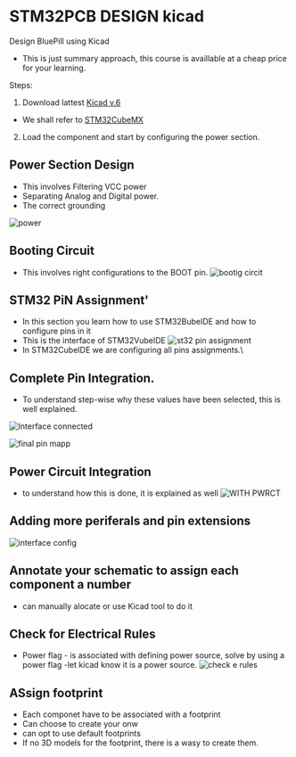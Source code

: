 # STM32PCB DESIGN kicad
 Design BluePill using Kicad
 - This is just summary approach, this course is availlable at a cheap price for your learning.


Steps:
1. Download lattest [Kicad v.6](https://www.kicad.org/download/)
- We shall refer to [STM32CubeMX](https://www.st.com/en/development-tools/stm32cubemx.html)

2. Load the component and start by configuring the power section.

## Power Section Design
- This involves Filtering VCC power
- Separating Analog and Digital power.
- The correct grounding


![power](https://user-images.githubusercontent.com/55284959/227529885-225649b5-639e-46bf-8c0d-83da0afab5b8.png)

## Booting Circuit
- This involves right configurations to the BOOT pin.
![bootig circit](https://user-images.githubusercontent.com/55284959/227792287-02d3711d-ed99-4179-b94b-123ae421c8e9.png)

## STM32 PiN Assignment'
- In this section you learn how to use STM32BubeIDE and how to configure pins in it
- This is the interface of STM32VubeIDE
![st32 pin assignment](https://user-images.githubusercontent.com/55284959/227793444-6ea098fb-3da8-4fce-8195-56b7fb9d963a.png)
- In STM32CubeIDE  we are configuring all pins assignments.\

## Complete Pin Integration.
- To understand step-wise why these values have been selected, this is well explained.

![Interface connected](https://user-images.githubusercontent.com/55284959/227796923-d08df17c-bed7-4a31-8114-57530d352165.png)

![final pin mapp](https://user-images.githubusercontent.com/55284959/227798626-590bab36-c62a-4009-a739-b1afdccc5ad8.png)

## Power Circuit Integration
- to understand how this is done, it is explained as well
![WITH PWRCT](https://user-images.githubusercontent.com/55284959/227797394-b4c5fcc8-6f3d-4862-88ce-3a9eb8ea48a8.png)

## Adding more periferals and pin extensions
![interface config](https://user-images.githubusercontent.com/55284959/227797578-0ceeebe0-02f7-40e9-9dea-04f5be188818.png)


## Annotate your schematic to assign each component a number
- can manually alocate or use Kicad tool to do it
## Check for Electrical Rules
- Power flag - is associated with defining power source, solve by using a power flag -let kicad know it is a power source.
![check e rules](https://user-images.githubusercontent.com/55284959/227940048-6da257ca-e85f-4477-a1a9-3c6b57ebda1d.png)

## ASsign footprint
- Each componet have to be associated with a footprint
- Can choose to create your onw
- can opt to use default footprints
- If no 3D models for the footprint, there is a wasy to create them.


